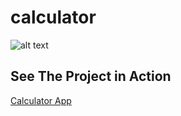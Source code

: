 # calculator

![alt text](https://i0.wp.com/www.drteresavasquez.com/wp-content/uploads/2017/06/Slide02.jpg "Interactive Calculator")

## See The Project in Action

[Calculator App](https://drteresavasquez.github.io/EXERCISE-Calculator/)
